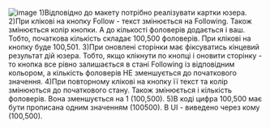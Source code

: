 ![image](https://user-images.githubusercontent.com/110050090/233870028-e04badcd-2a15-4acf-981d-cbfa2e291f49.png)
1)Відповідно до макету потрібно реалізувати картки юзера.
2)При клікові на кнопку Follow - текст змінюється на Following. Також змінюється колір кнопки. А до кількості фоловерів додається і ваш. Тобто, початкова кількість складає 100,500 фоловерів. При клікові на кнопку буде 100,501.
3)При оновлені сторінки має фіксуватись кінцевий результат дій юзера. Тобто, якщо клікнути по кнопці і оновити сторінку - то кнопка все рівно залишається в стані Following із відповідним кольором, а кількість фоловерів НЕ зменшується до початкового значення.
4)При повторному клікові на кнопку її текст та колір змінюються до початкового стану. Також змінюється і кількість фоловерів. Вона зменшується на 1 (100,500).
5)В коді цифра 100,500 має бути прописана одним значенням (100500). В UI - виведено через кому (100,500).
